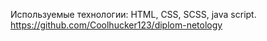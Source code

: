 Используемые технологии:
HTML, CSS, SCSS, java script.
https://github.com/Coolhucker123/diplom-netology